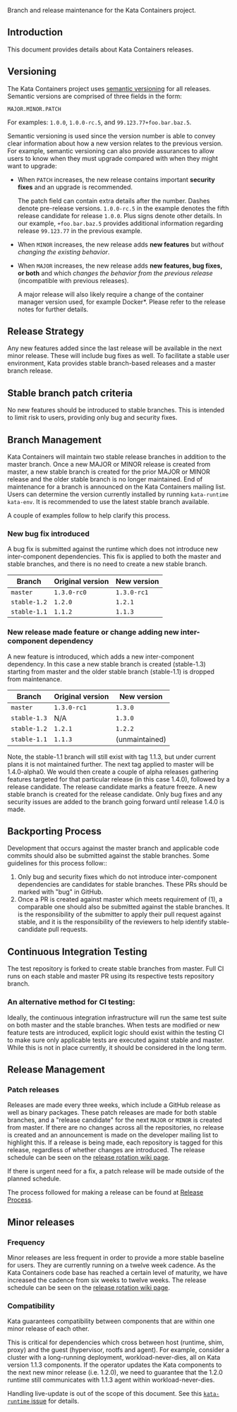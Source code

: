 Branch and release maintenance for the Kata Containers project.

## Introduction 

This document provides details about Kata Containers releases.

## Versioning

The Kata Containers project uses [semantic versioning](http://semver.org/) for all releases. 
Semantic versions are comprised of three fields in the form:

```
MAJOR.MINOR.PATCH
```

For examples: `1.0.0`, `1.0.0-rc.5`, and `99.123.77+foo.bar.baz.5`.

Semantic versioning is used since the version number is able to convey clear 
information about how a new version relates to the previous version. 
For example, semantic versioning can also provide assurances to allow users to know 
when they must upgrade compared with when they might want to upgrade:

- When `PATCH` increases, the new release contains important **security fixes**
  and an upgrade is recommended.

  The patch field can contain extra details after the number. 
Dashes denote pre-release versions. `1.0.0-rc.5` in the example denotes the fifth release
 candidate for release `1.0.0`. Plus signs denote other details. In our example, `+foo.bar.baz.5` 
provides additional information regarding release `99.123.77` in the previous example.

- When `MINOR` increases, the new release adds **new features** but *without
  changing the existing behavior*.

- When `MAJOR` increases, the new release adds **new features, bug fixes, or
  both** and which *changes the behavior from the previous release* (incompatible with previous releases).

  A major release will also likely require a change of the container manager version used, 
for example Docker\*. Please refer to the release notes for further details.

## Release Strategy

Any new features added since the last release will be available in the next minor
release. These will include bug fixes as well. To facilitate a stable user environment, 
Kata provides stable branch-based releases and a master branch release.

## Stable branch patch criteria

No new features should be introduced to stable branches.  This is intended to limit risk to users,
providing only bug and security fixes.

## Branch Management
Kata Containers will maintain two stable release branches in addition to the master branch.
Once a new MAJOR or MINOR release is created from master, a new stable branch is created for
the prior MAJOR or MINOR release and the older stable branch is no longer maintained. End of
maintenance for a branch is announced on the Kata Containers mailing list.  Users can determine
the version currently installed by running `kata-runtime kata-env`. It is recommended to use the
latest stable branch available.

A couple of examples follow to help clarify this process.

### New bug fix introduced

A bug fix is submitted against the runtime which does not introduce new inter-component dependencies.
This fix is applied to both the master and stable branches, and there is no need to create a new
stable branch.

| Branch | Original version | New version |
|--|--|--|
| `master` | `1.3.0-rc0` | `1.3.0-rc1` |
| `stable-1.2` | `1.2.0` | `1.2.1` |
| `stable-1.1` | `1.1.2` | `1.1.3` |


### New release made feature or change adding new inter-component dependency

A new feature is introduced, which adds a new inter-component dependency. In this case a new stable
branch is created (stable-1.3) starting from master and the older stable branch (stable-1.1)
is dropped from maintenance.


| Branch | Original version | New version |
|--|--|--|
| `master` | `1.3.0-rc1` | `1.3.0` |
| `stable-1.3` | N/A| `1.3.0` |
| `stable-1.2` | `1.2.1` | `1.2.2` |
| `stable-1.1` | `1.1.3` | (unmaintained) |

Note, the stable-1.1 branch will still exist with tag 1.1.3, but under current plans it is
not maintained further. The next tag applied to master will be 1.4.0-alpha0. We would then
create a couple of alpha releases gathering features targeted for that particular release (in
this case 1.4.0), followed by a release candidate. The release candidate marks a feature freeze.
A new stable branch is created for the release candidate. Only bug fixes and any security issues
are added to the branch going forward until release 1.4.0 is made.
   
## Backporting Process 

Development that occurs against the master branch and applicable code commits should also be submitted
against the stable branches. Some guidelines for this process follow::
  1. Only bug and security fixes which do not introduce inter-component dependencies are
 candidates for stable branches. These PRs should be marked with "bug" in GitHub.
  2. Once a PR is created against master which meets requirement of (1), a comparable one
 should also be submitted against the stable branches. It is the responsibility of the submitter
 to apply their pull request against stable, and it is the responsibility of the
 reviewers to help identify stable-candidate pull requests.
 
## Continuous Integration Testing

The test repository is forked to create stable branches from master. Full CI
runs on each stable and master PR using its respective tests repository branch.

### An alternative method for CI testing:

Ideally, the continuous integration infrastructure will run the same test suite on both master
and the stable branches.  When tests are modified or new feature tests are introduced, explicit
logic should exist within the testing CI to make sure only applicable tests are executed against
stable and master. While this is not in place currently, it should be considered in the long term.

## Release Management

### Patch releases

Releases are made every three weeks, which include a GitHub release as
well as binary packages. These patch releases are made for both stable branches, and a "release candidate"
for the next `MAJOR` or `MINOR` is created from master. If there are no changes across all the repositories, no
release is created and an announcement is made on the developer mailing list to highlight this.
If a release is being made, each repository is tagged for this release, regardless
of whether changes are introduced. The release schedule can be seen on the
[release rotation wiki page](https://github.com/kata-containers/community/wiki/Release-Team-Rota).

If there is urgent need for a fix, a patch release will be made outside of the planned schedule.

The process followed for making a release can be found at [Release Process](Release-Process.md).

## Minor releases

###  Frequency
Minor releases are less frequent in order to provide a more stable baseline for users. They are currently
running on a twelve week cadence. As the Kata Containers code base has reached a certain level of 
maturity, we have increased the cadence from six weeks to twelve weeks. The release schedule can be seen on the
[release rotation wiki page](https://github.com/kata-containers/community/wiki/Release-Team-Rota).

### Compatibility
Kata guarantees compatibility between components that are within one minor release of each other. 
 
This is critical for dependencies which cross between host (runtime, shim, proxy) and
the guest (hypervisor, rootfs and agent).  For example, consider a cluster with a long-running
deployment, workload-never-dies, all on Kata version 1.1.3 components. If the operator updates
the Kata components to the next new minor release (i.e. 1.2.0), we need to guarantee that the 1.2.0
runtime still communicates with 1.1.3 agent within workload-never-dies.

Handling live-update is out of the scope of this document. See this [`kata-runtime` issue](https://github.com/kata-containers/runtime/issues/492) for details.
